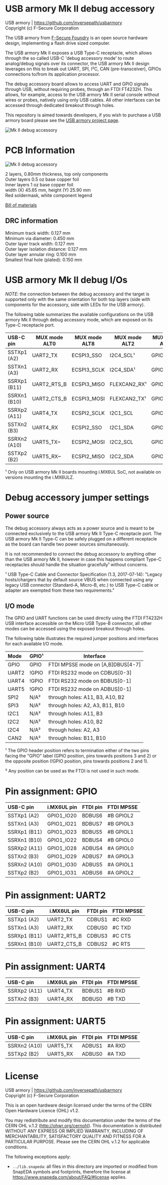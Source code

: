 USB armory Mk II debug accessory
================================

USB armory | https://github.com/inversepath/usbarmory  
Copyright (c) F-Secure Corporation

The USB armory from [F-Secure Foundry](https://foundry.f-secure.com) is an open
source hardware design, implementing a flash drive sized computer.

The USB armory Mk II exposes a USB Type-C receptacle, which allows through the
so called USB-C 'debug accessory mode' to route analog/debug signals over its
connector, the USB armory Mk II design leverages on this to break out UART,
SPI, I²C, CAN (pre-transceiver), GPIOs connections to/from its application
processor.

The debug accessory board allows to access UART and GPIO signals through USB,
without requiring probes, through an FTDI FT4232H. This allows, for example,
access to the USB armory Mk II serial console without wires or probes, natively
using only USB cables. All other interfaces can be accessed through dedicated
breakout through holes.

This repository is aimed towards developers, if you wish to purchase a USB
armory board please see the [USB armory project page](https://www.f-secure.com/en/consulting/foundry/usb-armory).

![Mk II debug accessory](https://github.com/inversepath/usbarmory/wiki/images/armory-mark-two-debug-accessory.png)

PCB Information
===============

![Mk II debug accessory](https://github.com/inversepath/usbarmory/wiki/images/armory-mark-two-debug-accessory.svg?sanitize=true)

2 layers, 0.80mm thickness, top only components  
Outer layers 0.5 oz base copper foil  
Inner layers   1 oz base copper foil  
width (X) 45.65 mm, height (Y) 25.90 mm  
Red soldermask, white component legend

[Bill of materials](https://inversepath.github.io/BOM/usbarmory-mark-two-debug-accessory.html)

DRC information
---------------

Minimum track width:            0.127 mm  
Minimum via diameter:           0.450 mm  
Outer layer track width:        0.127 mm  
Outer layer isolation distance: 0.127 mm  
Outer layer annular ring:       0.100 mm  
Smallest final hole (plated):   0.150 mm

USB armory Mk II debug I/Os
===========================

*NOTE*: the connection between the debug accessory and the target is supported
only with the same orientation for both top layers (side with components for
the accessory, side with LEDs for the USB armory).

The following table summarizes the available configurations on the USB armory
Mk II through debug accessory mode, which are exposed on its Type-C receptacle
port.

|  USB-C pin   | MUX mode ALT0 | MUX mode ALT8 | MUX mode ALT2 | MUX mode ALT5 |
|:-------------|---------------|---------------|---------------|---------------|
| SSTXp1 (A2)  | UART2_TX      | ECSPI3_SSO    | I2C4_SCL¹     | GPIO1_IO20   |
| SSTXn1 (A3)  | UART2_RX      | ECSPI3_SCLK   | I2C4_SDA¹     | GPIO1_IO21    |
| SSRXp1 (B11) | UART2_RTS_B   | ECSPI3_MISO   | FLEXCAN2_RX¹  | GPIO1_IO23    |
| SSRXn1 (B10) | UART2_CTS_B   | ECSPI3_MOSI   | FLEXCAN2_TX¹  | GPIO1_IO22    |
| SSRXp2 (A11) | UART4_TX      | ECSPI2_SCLK   | I2C1_SCL      | GPIO1_IO28    |
| SSTXn2 (B3)  | UART4_RX      | ECSPI2_SSO    | I2C1_SDA      | GPIO1_IO29    |
| SSRXn2 (A10) | UART5_TX~     | ECSPI2_MOSI   | I2C2_SCL      | GPIO1_IO30    |
| SSTXp2 (B2)  | UART5_RX~     | ECSPI2_MISO   | I2C2_SDA      | GPIO1_IO31    |

¹ Only on USB armory Mk II boards mounting i.MX6UL SoC, not available on
  versions mounting the i.MX6ULZ.

Debug accessory jumper settings
===============================

Power source
------------

The debug accessory always acts as a power source and is meant to be connected
exclusively to the USB armory Mk II Type-C receptacle port. The USB armory Mk
II Type-C can be safely plugged on a different receptacle as the board can
handle two power sources simultaneously.

It is not recommended to connect the debug accessory to anything other than the
USB armory Mk II, however in case this happens compliant Type-C receptacles
should handle the situation gracefully¹ without concerns.

¹ USB Type-C Cable and Connector Specification (1.3, 2017-07-14):
  "Legacy hosts/chargers that by default source VBUS when connected using any
  legacy USB connector (Standard-A, Micro-B, etc.) to USB Type-C cable or adapter
  are exempted from these two requirements."

I/O mode
--------

The GPIO and UART functions can be used directly using the FTDI FT4232H USB
interface accessible on the Micro USB Type-B connector, all other modes can be
accessed using the exposed breakout through holes.

The following table illustrates the required jumper positions and interfaces
for each available I/O mode.

| Mode  | GPIO¹ | Interface
|:------|-------|-----------------------------------|
| GPIO  |  GPIO | FTDI MPSSE mode on [A,B]DBUS[4-7] |
| UART2 | !GPIO | FTDI RS232 mode on CDBUS[0-3]     |
| UART4 | !GPIO | FTDI RS232 mode on BDBUS[0-1]     |
| UART5 | !GPIO | FTDI RS232 mode on ADBUS[0-1]     |
| SPI2  |  N/A² | through holes: A11, B3, A10, B2   |
| SPI3  |  N/A² | through holes: A2,  A3, B11, B10  |
| I2C1  |  N/A² | through holes: A11, B3            |
| I2C2  |  N/A² | through holes: A10, B2            |
| I2C4  |  N/A² | through holes: A2,  A3            |
| CAN2  |  N/A² | through holes: B11, B10           |

¹ The GPIO header position refers to termination either of the two pins facing
  the "GPIO" label (GPIO position, pins towards positions 3 and 2) or the
  opposite position (!GPIO position, pins towards positions 2 and 1).

² Any position can be used as the FTDI is not used in such mode.

Pin assignment: GPIO
====================

|  USB-C pin   | i.MX6UL pin | FTDI pin | FTDI MPSSE |
|:-------------|-------------|----------|------------|
| SSTXp1 (A2)  | GPIO1_IO20  | BDBUS6   | #B GPIOL2  |
| SSTXn1 (A3)  | GPIO1_IO21  | BDBUS7   | #B GPIOL3  |
| SSRXp1 (B11) | GPIO1_IO23  | BDBUS5   | #B GPIOL1  |
| SSRXn1 (B10) | GPIO1_IO22  | BDBUS4   | #B GPIOL0  |
| SSRXp2 (A11) | GPIO1_IO28  | ADBUS4   | #A GPIOL0  |
| SSTXn2 (B3)  | GPIO1_IO29  | ADBUS7   | #A GPIOL3  |
| SSRXn2 (A10) | GPIO1_IO30  | ADBUS5   | #A GPIOL1  |
| SSTXp2 (B2)  | GPIO1_IO31  | ADBUS6   | #A GPIOL2  |

Pin assignment: UART2
=====================

|  USB-C pin   | i.MX6UL pin | FTDI pin | FTDI MPSSE |
|:-------------|-------------|----------|------------|
| SSTXp1 (A2)  | UART2_TX    | CDBUS1   | #C RXD     |
| SSTXn1 (A3)  | UART2_RX    | CDBUS0   | #C TXD     |
| SSRXp1 (B11) | UART2_RTS_B | CDBUS3   | #C CTS     |
| SSRXn1 (B10) | UART2_CTS_B | CDBUS2   | #C RTS     |

Pin assignment: UART4
=====================

|  USB-C pin   | i.MX6UL pin | FTDI pin | FTDI MPSSE |
|:-------------|-------------|----------|------------|
| SSRXp2 (A11) | UART4_TX    | BDBUS1   | #B RXD     |
| SSTXn2 (B3)  | UART4_RX    | BDBUS0   | #B TXD     |

Pin assignment: UART5
=====================

|  USB-C pin   | i.MX6UL pin | FTDI pin | FTDI MPSSE |
|:-------------|-------------|----------|------------|
| SSRXn2 (A10) | UART5_TX    | ADBUS1   | #A RXD     |
| SSTXp2 (B2)  | UART5_RX    | ADBUS0   | #A TXD     |

License
=======

USB armory | https://github.com/inversepath/usbarmory  
Copyright (c) F-Secure Corporation

This is an open hardware design licensed under the terms of the CERN Open
Hardware Licence (OHL) v1.2.

You may redistribute and modify this documentation under the terms of the CERN
OHL v.1.2 (http://ohwr.org/cernohl). This documentation is distributed WITHOUT
ANY EXPRESS OR IMPLIED WARRANTY, INCLUDING OF MERCHANTABILITY, SATISFACTORY
QUALITY AND FITNESS FOR A PARTICULAR PURPOSE. Please see the CERN OHL v.1.2 for
applicable conditions.

The following exceptions apply:

- `../lib.snapeda`: all files in this directory are imported or modified
  from SnapEDA symbols and footprints, therefore the license at
  https://www.snapeda.com/about/FAQ/#license applies.
